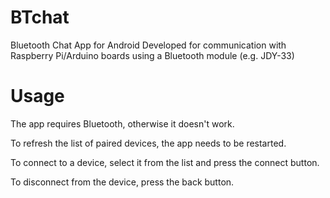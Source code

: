 # BTchat
Bluetooth Chat App for Android
Developed for communication with Raspberry Pi/Arduino boards using a Bluetooth module (e.g. JDY-33)

# Usage
The app requires Bluetooth, otherwise it doesn't work.

To refresh the list of paired devices, the app needs to be restarted.

To connect to a device, select it from the list and press the connect button.

To disconnect from the device, press the back button.
